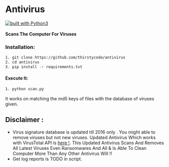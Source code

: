 # Antivirus
[![built with Python3](https://img.shields.io/badge/built%20with-Python3-red.svg)](https://www.python.org/)
<br>
<br>
**Scans The Computer For Viruses**
<br>

### Installation:

```bash
1. git clone https://github.com/thirstycode/antivirus
2. cd antivirus
3. pip install -r requirements.txt
```
#### Execute It:
```bash
1. python scan.py
```
It works on matching the md5 keys of files with the database of viruses given.
<br>

## Disclaimer :
* Virus signature database is updated till 2016 only . You might able to remove viruses but not new viruses. 
Updated Antivirus Which works with VirusTotal API is [here !](https://github.com/thirstycode/antivirus-with-Api).
This Updated Antivirus Scans And Removes All Latest Viruses Even Ransomwares And All & Is Able To Clean Computer More Than Any Other Antivirus Will !!
* Get log reports is TODO in script.
